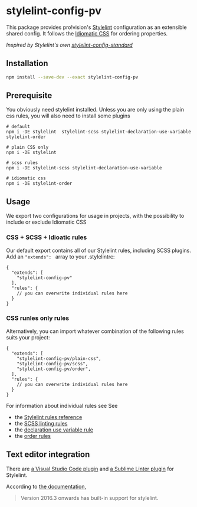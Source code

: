 # stylelint-config-pv

This package provides pro!vision's [Stylelint](https://github.com/stylelint/stylelint) configuration as an extensible shared config. It follows the [Idiomatic CSS](https://github.com/necolas/idiomatic-css) for ordering properties.

_Inspired by Stylelint's own [stylelint-config-standard](https://github.com/stylelint/stylelint-config-standard)_


## Installation
```bash
npm install --save-dev --exact stylelint-config-pv
```

## Prerequisite
You obviously need stylelint installed. Unless you are only using the plain css rules, you will also need to
install some plugins
```
# default
npm i -DE stylelint  stylelint-scss stylelint-declaration-use-variable stylelint-order

# plain CSS only
npm i -DE stylelint

# scss rules
npm i -DE stylelint-scss stylelint-declaration-use-variable

# idiomatic css
npm i -DE stylelint-order
```


## Usage

We export two configurations for usage in projects, with the possibility to include or exclude Idiomatic CSS

### CSS + SCSS + Idioatic rules

Our default export contains all of our Stylelint rules, including SCSS plugins.
Add an `"extends": ` array to your .stylelintrc:

```
{
  "extends": [
    "stylelint-config-pv"
  ],
  "rules": {
    // you can overwrite individual rules here
  }
}
```

### CSS runles only rules

Alternatively, you can import whatever combination of the following rules suits
your project:

```
{
  "extends": [
    "stylelint-config-pv/plain-css",
    "stylelint-config-pv/scss",
    "stylelint-config-pv/order",
  ],
  "rules": {
    // you can overwrite individual rules here
  }
}
```

For information about individual rules see
See
- the [Stylelint rules reference](http://stylelint.io/user-guide/rules/)
- the [SCSS linting rules](https://github.com/kristerkari/stylelint-scss#list-of-rules)
- the [declaration use variable rule](https://github.com/sh-waqar/stylelint-declaration-use-variable)
- the [order rules](https://github.com/hudochenkov/stylelint-order#list-of-rules)

## Text editor integration

There are [a Visual Studio Code plugin](https://github.com/shinnn/vscode-stylelint) and [a Sublime Linter plugin](https://github.com/vieron/stylelint-webpack-plugin) for Stylelint.

According to [the documentation](https://github.com/stylelint/stylelint/blob/master/docs/user-guide/complementary-tools.md#editor-plugins),

> Version 2016.3 onwards has built-in support for stylelint.
